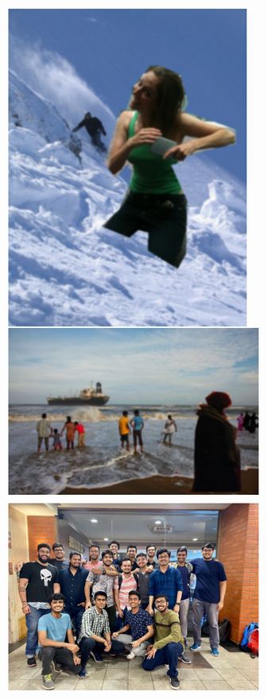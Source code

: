 ![](test-images/1.png) <br>
![](test-images/2.png) <br>
<!-- ![](test-images/3.png) <br> -->
![](test-images/4.png) <br>
<!-- ![](img/5.jpg) <br> -->
